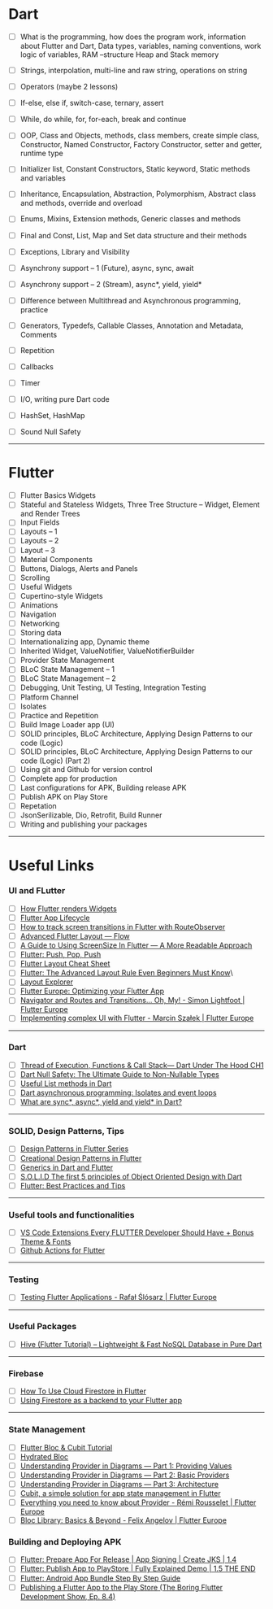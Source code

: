 # Dart

- [ ] What is the programming, how does the program work, information about Flutter and Dart, Data types, variables, naming conventions, work logic of variables, RAM –structure Heap and Stack memory 
- [ ] Strings, interpolation, multi-line and raw string, operations on string 
- [ ] Operators (maybe 2 lessons) 
- [ ] If-else, else if, switch-case, ternary, assert 
- [ ] While, do while, for, for-each, break and continue 
- [ ] OOP, Class and Objects, methods, class members, create simple class, Constructor, Named Constructor, Factory Constructor, setter and getter, runtime type 
- [ ] Initializer list, Constant Constructors, Static keyword, Static methods and variables 
- [ ] Inheritance, Encapsulation, Abstraction, Polymorphism, Abstract class and methods, override and overload 
- [ ] Enums, Mixins, Extension methods, Generic classes and methods 
- [ ] Final and Const, List, Map and Set data structure and their methods  
- [ ] Exceptions, Library and Visibility 
- [ ] Asynchrony support – 1 (Future), async, sync, await  
- [ ] Asynchrony support – 2 (Stream), async*, yield, yield* 
- [ ] Difference between Multithread and Asynchronous programming, practice  
- [ ] Generators, Typedefs, Callable Classes, Annotation and Metadata, Comments 
- [ ] Repetition 
- [ ] Callbacks
- [ ] Timer
- [ ] I/O, writing pure Dart code
- [ ] HashSet, HashMap
- [ ] Sound Null Safety


---

# Flutter

- [ ] Flutter Basics Widgets 
- [ ] Stateful and Stateless Widgets, Three Tree Structure – Widget, Element and Render Trees 
- [ ] Input Fields 
- [ ] Layouts – 1   
- [ ] Layouts – 2 
- [ ] Layout – 3 
- [ ] Material Components 
- [ ] Buttons, Dialogs, Alerts and Panels 
- [ ] Scrolling 
- [ ] Useful Widgets 
- [ ] Cupertino-style Widgets 
- [ ] Animations 
- [ ] Navigation 
- [ ] Networking 
- [ ] Storing data 
- [ ] Internationalizing app, Dynamic theme 
- [ ] Inherited Widget, ValueNotifier, ValueNotifierBuilder
- [ ] Provider State Management 
- [ ] BLoC State Management – 1 
- [ ] BLoC State Management – 2 
- [ ] Debugging, Unit Testing, UI Testing, Integration Testing
- [ ] Platform Channel 
- [ ] Isolates
- [ ] Practice and Repetition 
- [ ] Build Image Loader app (UI) 
- [ ] SOLID principles, BLoC Architecture, Applying Design Patterns to our code (Logic) 
- [ ] SOLID principles, BLoC Architecture, Applying Design Patterns to our code (Logic) (Part 2)
- [ ] Using git and Github for version control 
- [ ] Complete app for production 
- [ ] Last configurations for APK, Building release APK 
- [ ] Publish APK on Play Store 
- [ ] Repetation
- [ ] JsonSerilizable, Dio, Retrofit, Build Runner
- [ ] Writing and publishing your packages 

--- 
# Useful Links

### UI and FLutter 
- [ ] [How Flutter renders Widgets](https://www.youtube.com/watch?v=996ZgFRENMs)
- [ ] [Flutter App Lifecycle](https://medium.com/pharos-production/flutter-app-lifecycle-4b0ab4a4211a)
- [ ] [How to track screen transitions in Flutter with RouteObserver](https://medium.com/flutter-community/how-to-track-screen-transitions-in-flutter-with-routeobserver-733984a90dea)
- [ ] [Advanced Flutter Layout — Flow](https://medium.com/flutter-community/advanced-flutter-layout-flow-32300bf3b7b3)
- [ ] [A Guide to Using ScreenSize In Flutter — A More Readable Approach](https://medium.com/flutter-community/a-guide-to-using-screensize-in-flutter-a-more-readable-approach-901e82556195)
- [ ] [Flutter: Push, Pop, Push](https://medium.com/flutter-community/flutter-push-pop-push-1bb718b13c31)
- [ ] [Flutter Layout Cheat Sheet](https://medium.com/flutter-community/flutter-layout-cheat-sheet-5363348d037e)
- [ ] [Flutter: The Advanced Layout Rule Even Beginners Must Know](https://medium.com/flutter-community/flutter-the-advanced-layout-rule-even-beginners-must-know-edc9516d1a2)\
- [ ] [Layout Explorer](https://www.youtube.com/watch?v=Jakrc3Tn_y4)
- [ ] [Flutter Europe: Optimizing your Flutter App](https://www.youtube.com/watch?v=vVg9It7cOfY&t=1766s)
- [ ] [Navigator and Routes and Transitions... Oh, My! - Simon Lightfoot | Flutter Europe](https://www.youtube.com/watch?v=4CYTTW6PMoc&list=PLSfIzlAv6WL20hw5KbyiEW5cxw8rkD6un&index=3)
- [ ] [Implementing complex UI with Flutter - Marcin Szałek | Flutter Europe](https://www.youtube.com/watch?v=FCyoHclCqc8&list=PLSfIzlAv6WL20hw5KbyiEW5cxw8rkD6un&index=10)
---

### Dart
- [ ] [Thread of Execution, Functions & Call Stack— Dart Under The Hood CH1](https://medium.com/flutter-community/thread-of-execution-functions-call-stack-dart-under-the-hood-ch1-c2e756504c)
- [ ] [Dart Null Safety: The Ultimate Guide to Non-Nullable Types](https://www.youtube.com/watch?v=aZtjcbsdwTo&feature=youtu.be&fbclid=IwAR0qsU2nNljJGoSkMS0jCTnUL_bWXLvop3bIuttVMMiWSuCsgo0mJ1oRHxQ)
- [ ] [Useful List methods in Dart](https://medium.com/flutter-community/useful-list-methods-in-dart-6e173cac803d)
- [ ] [Dart asynchronous programming: Isolates and event loops](https://medium.com/dartlang/dart-asynchronous-programming-isolates-and-event-loops-bffc3e296a6a)
- [ ] [What are sync*, async*, yield and yield* in Dart?](https://medium.com/@jelenaaa.lecic/what-are-sync-async-yield-and-yield-in-dart-defe57d06381)

---

### SOLID, Design Patterns, Tips

- [ ] [Design Patterns in Flutter Series](https://medium.com/flutter-community/flutter-design-patterns-0-introduction-5e88cfff6792)
- [ ] [Creational Design Patterns in Flutter](https://dart.academy/creational-design-patterns-for-dart-and-flutter-factory-method/?fbclid=IwAR3WoA8QonjNeOfq1G8SaLQBqYZbEHf5bbLgLO9zudeLwQGy2ohp5hqweDk)
- [ ] [Generics in Dart and Flutter](https://dart.academy/generics-in-dart-and-flutter/)
- [ ] [S.O.L.I.D The first 5 principles of Object Oriented Design with Dart](https://medium.com/flutter-community/s-o-l-i-d-the-first-5-principles-of-object-oriented-design-with-dart-f31d62135b7e)
- [ ] [Flutter: Best Practices and Tips](https://medium.com/flutter-community/flutter-best-practices-and-tips-7c2782c9ebb5)

---

### Useful tools and functionalities
- [ ] [VS Code Extensions Every FLUTTER Developer Should Have + Bonus Theme & Fonts](https://www.youtube.com/watch?v=VHhksMa2Ffg&fbclid=IwAR1nrm9p5p5kZMMI0zLqjAL7djnI7GQoGQZ3uomY48iQ5sQ4WlnlX7Xmr_s)
- [ ] [Github Actions for Flutter](https://medium.com/mobile-development-group/github-actions-for-flutter-cf02923d7b5d)

---

### Testing
- [ ] [Testing Flutter Applications - Rafał Ślósarz | Flutter Europe](https://www.youtube.com/watch?v=vl0CbG_-Ny8&list=PLSfIzlAv6WL20hw5KbyiEW5cxw8rkD6un&index=16)

---

### Useful Packages
- [ ] [Hive (Flutter Tutorial) – Lightweight & Fast NoSQL Database in Pure Dart](https://www.youtube.com/watch?v=R1GSrrItqUs&t=2212s)

---

### Firebase
- [ ] [How To Use Cloud Firestore in Flutter](https://medium.com/firebase-tips-tricks/how-to-use-cloud-firestore-in-flutter-9ea80593ca40)
- [ ] [Using Firestore as a backend to your Flutter app](https://www.youtube.com/watch?v=DqJ_KjFzL9I)

---

### State Management
 - [ ] [Flutter Bloc & Cubit Tutorial](https://www.youtube.com/watch?v=y564ETOCog8&fbclid=IwAR38YsysqoyaRXkTdQCko02BcqXZPHMhoaY_fSYgBqpGnOS04fIVuSBfxBA)
 - [ ] [Hydrated Bloc](https://www.youtube.com/watch?v=vSOpZd_FFEY)
 - [ ] [Understanding Provider in Diagrams — Part 1: Providing Values](https://medium.com/flutter-community/understanding-provider-in-diagrams-part-1-providing-values-4379aa1e7fd5)
 - [ ] [Understanding Provider in Diagrams — Part 2: Basic Providers](https://medium.com/flutter-community/understanding-provider-in-diagrams-part-2-basic-providers-1a80fb74d4e7)
 - [ ] [Understanding Provider in Diagrams — Part 3: Architecture](https://medium.com/flutter-community/understanding-provider-in-diagrams-part-3-architecture-a145e4fbbde1)
 - [ ] [Cubit, a simple solution for app state management in Flutter](https://medium.com/flutterando/cubit-a-simple-solution-for-app-state-management-in-flutter-66ab5279ef73)
 - [ ] [Everything you need to know about Provider - Rémi Rousselet | Flutter Europe](https://www.youtube.com/watch?v=BulIREvHBWg&list=PLSfIzlAv6WL20hw5KbyiEW5cxw8rkD6un&index=9)
 - [ ] [Bloc Library: Basics & Beyond - Felix Angelov | Flutter Europe](https://www.youtube.com/watch?v=knMvKPKBzGE&list=PLSfIzlAv6WL20hw5KbyiEW5cxw8rkD6un&index=21)
 
 ### Building and Deploying APK
 - [ ] [Flutter: Prepare App For Release | App Signing | Create JKS | 1.4](https://www.youtube.com/watch?v=nGvPNG-f1-o) 
 - [ ] [Flutter: Publish App to PlayStore | Fully Explained Demo | 1.5 THE END](https://www.youtube.com/watch?v=qpruGmff5Fw)
 - [ ] [Flutter: Android App Bundle Step By Step Guide](https://www.youtube.com/watch?v=dRbmjsqERVw)
 - [ ] [Publishing a Flutter App to the Play Store (The Boring Flutter Development Show, Ep. 8.4)](https://www.youtube.com/watch?v=dR04ArAhxd4)
